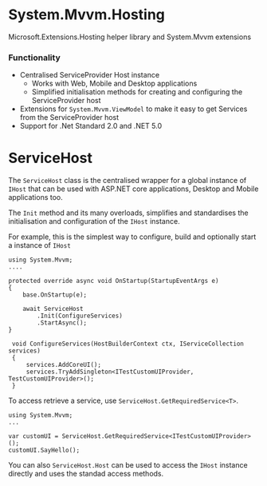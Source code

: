 # System.Mvvm.Hosting

Microsoft.Extensions.Hosting helper library and System.Mvvm extensions

### Functionality
- Centralised ServiceProvider Host instance
  - Works with Web, Mobile and Desktop applications
  - Simplified initialisation methods for creating and configuring the ServiceProvider host
- Extensions for `System.Mvvm.ViewModel` to make it easy to get Services from the ServiceProvider host
- Support for .Net Standard 2.0 and .NET 5.0

# ServiceHost

The `ServiceHost` class is the centralised wrapper for a global instance of `IHost` that can be used with ASP.NET core applications, Desktop and Mobile applications too.

The `Init` method and its many overloads, simplifies and standardises the initialisation and configuration of the `IHost` instance.

For example, this is the simplest way to configure, build and optionally start a instance of `IHost`

    using System.Mvvm;
    ....

    protected override async void OnStartup(StartupEventArgs e)
    {
        base.OnStartup(e);

        await ServiceHost
            .Init(ConfigureServices)
            .StartAsync();
    }

     void ConfigureServices(HostBuilderContext ctx, IServiceCollection services)
     {
         services.AddCoreUI();
         services.TryAddSingleton<ITestCustomUIProvider, TestCustomUIProvider>();
     }

To access retrieve a service, use `ServiceHost.GetRequiredService<T>`. 

    using System.Mvvm;
    ...

    var customUI = ServiceHost.GetRequiredService<ITestCustomUIProvider>();
    customUI.SayHello();

You can also `ServiceHost.Host` can be used to access the `IHost` instance directly and uses the standad access methods.


